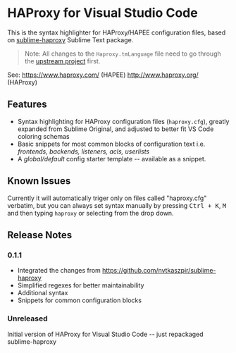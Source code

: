 # HAProxy for Visual Studio Code

This is the syntax highlighter for HAProxy/HAPEE configuration files, based on [sublime-haproxy](https://github.com/ramonfritsch/sublime-haproxy) Sublime Text package.

> Note: All changes to the `Haproxy.tmLanguage` file need to go through the [upstream project](https://github.com/ramonfritsch/sublime-haproxy) first.

See:
https://www.haproxy.com/ (HAPEE)
http://www.haproxy.org/ (HAProxy)


## Features

- Syntax highlighting for HAProxy configuration files (`haproxy.cfg`), greatly expanded from Sublime Original, and adjusted to better fit VS Code coloring schemas
- Basic snippets for most common blocks of configuration text i.e. *frontends, backends, listeners, acls, userlists*
- A *global/default* config starter template -- available as a snippet.

## Known Issues

Currently it will automatically triger only on files called "haproxy.cfg" verbatim, but you can always set syntax manually by pressing <kbd>Ctrl + K</kbd>, <kbd>M</kbd> and then typing `haproxy` or selecting from the drop down.

## Release Notes

### 0.1.1

* Integrated the changes from https://github.com/nvtkaszpir/sublime-haproxy
* Simplified regexes for better maintainability
* Additional syntax
* Snippets for common configuration blocks

### Unreleased

Initial version of HAProxy for Visual Studio Code -- just repackaged sublime-haproxy
